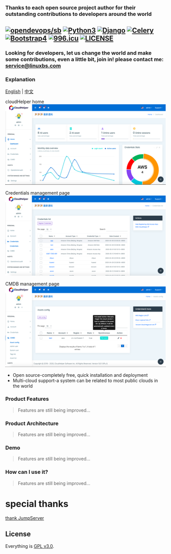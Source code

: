 ### Thanks to each open source project author for their outstanding contributions to developers around the world

[![opendevops/sb](https://jaywcjlove.github.io/sb/lang/chinese.svg)](README-zh.md)
[![Python3](https://img.shields.io/badge/Python-3.6-green.svg?style=plastic)](https://www.python.org/)
[![Django](https://img.shields.io/badge/django-2.2-brightgreen.svg?style=plastic)](https://www.djangoproject.com)
[![Celery](https://img.shields.io/badge/celery-4.4-brightgreen.svg?style=plastic)](https://docs.celeryproject.org)
[![Bootstrap4](https://img.shields.io/badge/bootstrap-4.3-brightgreen.svg?style=plastic)](https://getbootstrap.com)
[![996.icu](https://img.shields.io/badge/link-996.icu-red.svg)](https://996.icu)
[![LICENSE](https://img.shields.io/badge/license-Anti%20996-blue.svg)](https://github.com/996icu/996.ICU/blob/master/LICENSE)
----

### Looking for developers, let us change the world and make some contributions, even a little bit, join in! please contact me: [service@linuxbs.com](mailto:service@linuxbs.com)

### Explanation
[English](README.md) | [中文](README-zh.md)

cloudHelper home
![HOME](docs/images/home.jpg "HOME")

Credentials management page
![Credentials](docs/images/cred.jpg "Credentials")

CMDB management page
![CMDB](docs/images/cmdb.jpg "CMDB")


* Open source-completely free, quick installation and deployment
* Multi-cloud support-a system can be related to most public clouds in the world

### Product Features
> Features are still being improved...
>
### Product Architecture
> Features are still being improved...
>
### Demo
> Features are still being improved...

### How can I use it?
> Features are still being improved...
>
>

# special thanks
[thank JumpServer](https://github.com/jumpserver/jumpserver.git)

## License

Everything is [GPL v3.0](https://www.gnu.org/licenses/gpl-3.0.html).
